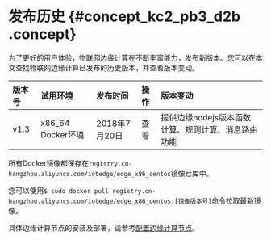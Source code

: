 # 发布历史 {#concept_kc2_pb3_d2b .concept}

为了更好的用户体验，物联网边缘计算在不断丰富能力，发布新版本。您可以在本文查找物联网边缘计算已发布的历史版本，并查看版本变动。

|版本号|试用环境|发布时间|操作|版本变动|
|:--|:---|:---|:-|:---|
|v1.3|x86\_64 Docker环境|2018年7月20日|查看|提供边缘nodejs版本函数计算、规则计算、消息路由功能|

所有Docker镜像都保存在`registry.cn-hangzhou.aliyuncs.com/iotedge/edge_x86_centos`镜像仓库中。

您可以使用`$ sudo docker pull registry.cn-hangzhou.aliyuncs.com/iotedge/edge_x86_centos:[镜像版本号]`命令拉取最新镜像。

具体边缘计算节点的安装及部署，请参考[配置边缘计算节点](../../../../cn.zh-CN/用户指南/配置边缘计算节点.md#)。


